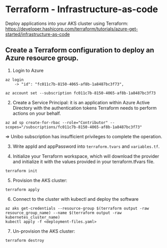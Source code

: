 # Terraform - Infrastructure-as-code

Deploy applications into your AKS cluster using Terraform: https://developer.hashicorp.com/terraform/tutorials/azure-get-started/infrastructure-as-code

## Create a Terraform configuration to deploy an Azure resource group. 

1. Login to Azure
```
az login
	-> "id": "fc011c7b-8150-4065-af8b-1a8487bc3f73",

az account set --subscription fc011c7b-8150-4065-af8b-1a8487bc3f73
```

2. Create a Service Principal: it is an application within Azure Active Directory with the authentication tokens Terraform needs to perform actions on your behalf. 
```
az ad sp create-for-rbac --role="Contributor" --scopes="/subscriptions/fc011c7b-8150-4065-af8b-1a8487bc3f73"
```
=> Unibo subscription has insufficient privileges to complete the operation.

3. Write appId and appPassword into `terraform.tvars` and `variables.tf`.

4. Initialize your Terraform workspace, which will download the provider and initialize it with the values provided in your terraform.tfvars file.
```
terraform init
```

5. Provision the AKS cluster:
```
terraform apply
```

6. Connect to the cluster with kubectl and deploy the software

```
az aks get-credentials --resource-group $(terraform output -raw resource_group_name) --name $(terraform output -raw kubernetes_cluster_name)
kubectl apply -f <deployment-files.yaml>
```

7. Un-provision the AKS cluster:
```
terraform destroy
```
